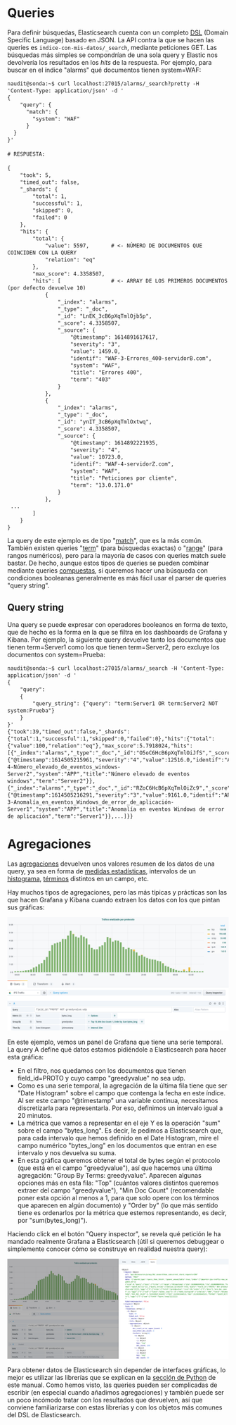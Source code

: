 # Queries

Para definir búsquedas, Elasticsearch cuenta con un completo [DSL](https://www.elastic.co/guide/en/elasticsearch/reference/7.11/query-dsl.html) (Domain Specific Language) basado en JSON.
La API contra la que se hacen las queries es `indice-con-mis-datos/_search`, mediante peticiones GET.
Las búsquedas más simples se compondrían de una sola query y Elastic nos devolvería los resultados en los *hits* de la respuesta.
Por ejemplo, para buscar en el índice "alarms" qué documentos tienen system=WAF:

```
naudit@sonda:~$ curl localhost:27015/alarms/_search?pretty -H 'Content-Type: application/json' -d '
{
    "query": {
      "match": {
        "system": "WAF"
      }
  }
}'

# RESPUESTA:

{
    "took": 5,
    "timed_out": false,
    "_shards": {
        "total": 1,
        "successful": 1,
        "skipped": 0,
        "failed": 0
    },
    "hits": {
        "total": {
            "value": 5597,       # <- NÚMERO DE DOCUMENTOS QUE COINCIDEN CON LA QUERY
            "relation": "eq"
        },
        "max_score": 4.3358507,
        "hits": [                # <- ARRAY DE LOS PRIMEROS DOCUMENTOS (por defecto devuelve 10)
            {
                "_index": "alarms",
                "_type": "_doc",
                "_id": "LnEK_3cB6pXqTmlOjb5p",
                "_score": 4.3358507,
                "_source": {
                    "@timestamp": 1614891617617,
                    "severity": "3",
                    "value": 1459.0,
                    "identif": "WAF-3-Errores_400-servidorB.com",
                    "system": "WAF",
                    "title": "Errores 400",
                    "term": "403"
                }
            },
            {
                "_index": "alarms",
                "_type": "_doc",
                "_id": "ynIT_3cB6pXqTmlOxtwq",
                "_score": 4.3358507,
                "_source": {
                    "@timestamp": 1614892221935,
                    "severity": "4",
                    "value": 10723.0,
                    "identif": "WAF-4-servidorZ.com",
                    "system": "WAF",
                    "title": "Peticiones por cliente",
                    "term": "13.0.171.0"
                }
            },
 ...
        ]
    }
}
```

La query de este ejemplo es de tipo "[match](https://www.elastic.co/guide/en/elasticsearch/reference/current/query-dsl-match-query.html)", que es la más común.
También existen queries "[term](https://www.elastic.co/guide/en/elasticsearch/reference/current/query-dsl-term-query.html)" (para búsquedas exactas) o
"[range](https://www.elastic.co/guide/en/elasticsearch/reference/current/query-dsl-range-query.html)" (para rangos numéricos),
pero para la mayoría de casos con queries match suele bastar.
De hecho, aunque estos tipos de queries se pueden combinar mediante queries [compuestas](https://www.elastic.co/guide/en/elasticsearch/reference/current/compound-queries.html), si queremos hacer una búsqueda con condiciones booleanas generalmente es más fácil usar el parser de queries "query string".

## Query string

Una query se puede expresar con operadores booleanos en forma de texto, que de hecho es la forma en la que se filtra en los dashboards de Grafana y Kibana.
Por ejemplo, la siguiente query devuelve tanto los documentos que tienen term=Server1 como los que tienen term=Server2, pero excluye los documentos con system=Prueba:

```
naudit@sonda:~$ curl localhost:27015/alarms/_search -H 'Content-Type: application/json' -d '
{
    "query":
    {
        "query_string": {"query": "term:Server1 OR term:Server2 NOT system:Prueba"}
    }
}'
{"took":39,"timed_out":false,"_shards":{"total":1,"successful":1,"skipped":0,"failed":0},"hits":{"total":{"value":100,"relation":"eq"},"max_score":5.7918024,"hits":[{"_index":"alarms","_type":"_doc","_id":"O5oC6HcB6pXqTmlOiJfS","_score":5.7918024,"_source":{"@timestamp":1614505215961,"severity":"4","value":12516.0,"identif":"APP-4-Número_elevado_de_eventos_windows-Server2","system":"APP","title":"Número elevado de eventos windows","term":"Server2"}},{"_index":"alarms","_type":"_doc","_id":"RZoC6HcB6pXqTmlOiZc9","_score":5.7918024,"_source":{"@timestamp":1614505216291,"severity":"3","value":9161.0,"identif":"APP-3-Anomalía_en_eventos_Windows_de_error_de_aplicación-Server1","system":"APP","title":"Anomalía en eventos Windows de error de aplicación","term":"Server1"}},...]}}
```

# Agregaciones

Las [agregaciones](https://www.elastic.co/guide/en/elasticsearch/reference/current/search-aggregations.html) devuelven unos valores resumen de los datos de una query, ya sea en forma de [medidas estadísticas](https://www.elastic.co/guide/en/elasticsearch/reference/current/search-aggregations-metrics.html), intervalos de un [histograma](https://www.elastic.co/guide/en/elasticsearch/reference/current/search-aggregations-bucket-histogram-aggregation.html), [términos](https://www.elastic.co/guide/en/elasticsearch/reference/current/search-aggregations-bucket-terms-aggregation.html) distintos en un campo, etc.

Hay muchos tipos de agregaciones, pero las más típicas y prácticas son las que hacen Grafana y Kibana cuando extraen los datos con los que pintan sus gráficas:

![](query_in_grafana_panel.png)

En este ejemplo, vemos un panel de Grafana que tiene una serie temporal. La query A define qué datos estamos pidiéndole a Elasticsearch para hacer esta gráfica:
- En el filtro, nos quedamos con los documentos que tienen field_id=PROTO y cuyo campo "greedyvalue" no sea udp.
- Como es una serie temporal, la agregación de la última fila tiene que ser "Date Histogram" sobre el campo que contenga la fecha en este índice. Al ser este campo "@timestamp" una variable continua, necesitamos discretizarla para representarla. Por eso, definimos un intervalo igual a 20 minutos.
- La métrica que vamos a representar en el eje Y es la operación "sum" sobre el campo "bytes_long". Es decir, le pedimos a Elasticsearch que, para cada intervalo que hemos definido en el Date Histogram, mire el campo numérico "bytes_long" en los documentos que entran en ese intervalo y nos devuelva su suma.
- En esta gráfica queremos obtener el total de bytes según el protocolo (que está en el campo "greedyvalue"), así que hacemos una última agregación: "Group By Terms: greedyvalue". Aparecen algunas opciones más en esta fila: "Top" (cuántos valores distintos queremos extraer del campo "greedyvalue"), "Min Doc Count" (recomendable poner esta opción al menos a 1, para que solo opere con los términos que aparecen en algún documento) y "Order by" (lo que más sentido tiene es ordenarlos por la métrica que estemos representando, es decir, por "sum(bytes_long)").

Haciendo click en el botón "Query inspector", se revela qué petición le ha mandado realmente Grafana a Elasticsearch (útil si queremos debuggear o simplemente conocer cómo se construye en realidad nuestra query):

![](query_inspector.png)

Para obtener datos de Elasticsearch sin depender de interfaces gráficas, lo mejor es utilizar las librerías que se explican en la
[sección de Python](../conceptos_basicos/queries.html) de este manual. Como hemos visto, las queries pueden ser complicadas de escribir (en especial cuando añadimos agregaciones) y también puede ser un poco incómodo tratar con los resultados que devuelven, así que conviene familiarizarse con estas librerías y con los objetos más comunes del DSL de Elasticsearch.
